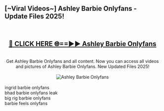 <h2>[~Viral Videos~] Ashley Barbie Onlyfans - Update Files 2025!</h2>
<br>
<div align="center">
<h2><a href="https://betterlinks.top/A2PfLJ" rel="nofollow">🔴 CLICK HERE 🌐==►► Ashley Barbie Onlyfans</a></h2>
<br>
Get Ashley Barbie Onlyfans and all content. Now you can access all videos and pictures of Ashley Barbie Onlyfans. New Updated Files 2025!
<br>
<br>
<a href="https://betterlinks.top/A2PfLJ" rel="nofollow" data-target="animated-image.originalLink"><img src="https://i.ibb.co.com/WyWwxjT/player-gif2.gif" alt="Ashley Barbie Onlyfans" style="max-width: 100%; display: inline-block;" data-target="animated-image.originalImage"></a>
</div>
<br>
ingrid barbie onlyfans<br>
bhad barbie onlyfans leak<br>
big rig barbie onlyfans<br>
barbie feels onlyfans